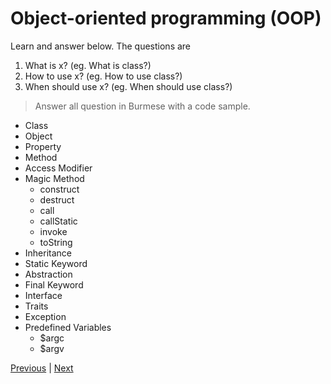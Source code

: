 # Object-oriented programming (OOP)

Learn and answer below. The questions are
1. What is x? (eg. What is class?)
2. How to use x? (eg. How to use class?)
3. When should use x? (eg. When should use class?)
> Answer all question in Burmese with a code sample.

- Class
- Object
- Property
- Method
- Access Modifier
- Magic Method
  - construct
  - destruct
  - call
  - callStatic
  - invoke
  - toString
- Inheritance
- Static Keyword
- Abstraction
- Final Keyword
- Interface
- Traits
- Exception
- Predefined Variables
  - $argc
  - $argv


[Previous](../README.md) | [Next](../design-pattern/README.md)
